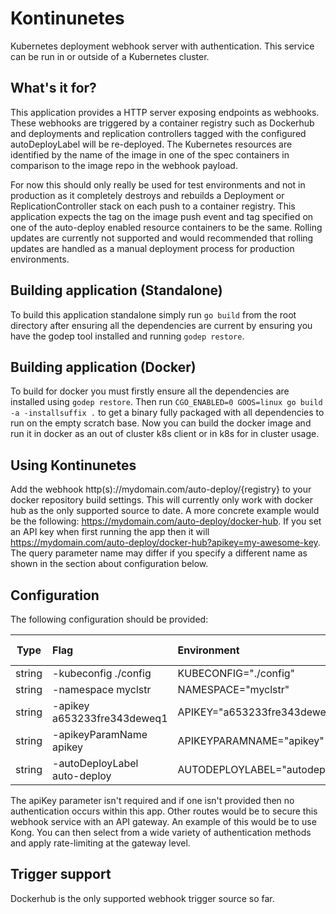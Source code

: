 # Kontinunetes

Kubernetes deployment webhook server with authentication.
This service can be run in or outside of a Kubernetes cluster.

## What's it for?
This application provides a HTTP server exposing endpoints as webhooks.
These webhooks are triggered by a container registry such as Dockerhub and deployments
and replication controllers tagged with the configured autoDeployLabel will be re-deployed.
The Kubernetes resources are identified by the name of the image in one of the spec containers in comparison to the image repo in the webhook payload.

For now this should only really be used for test environments and not in production
as it completely destroys and rebuilds a Deployment or ReplicationController stack on each push to a container registry.
This application expects the tag on the image push event and tag specified on one of the auto-deploy enabled resource containers to be the same.
Rolling updates are currently not supported and would recommended that rolling updates are handled as a manual deployment process for
production environments.

## Building application (Standalone)
To build this application standalone simply run `go build` from the root directory after ensuring
all the dependencies are current by ensuring you have the godep tool installed and running `godep restore`.

## Building application (Docker)
To build for docker you must firstly ensure all the dependencies are installed using `godep restore`.
Then run `CGO_ENABLED=0 GOOS=linux go build -a -installsuffix .` to get a binary fully packaged with
all dependencies to run on the empty scratch base.
Now you can build the docker image and run it in docker as an out of cluster k8s client or in k8s
for in cluster usage.

## Using Kontinunetes
Add the webhook http(s)://mydomain.com/auto-deploy/{registry} to your docker repository build settings.
This will currently only work with docker hub as the only supported source to date.
A more concrete example would be the following: https://mydomain.com/auto-deploy/docker-hub.
If you set an API key when first running the app then it will  https://mydomain.com/auto-deploy/docker-hub?apikey=my-awesome-key.
The query parameter name may differ if you specify a different name as shown in the section about configuration below.

## Configuration

The following configuration should be provided:

| Type   | Flag                          | Environment                    | File                          | Default value         |
| ------ | :---------------------------- |:------------------------------ |:----------------------------- | :-------------------- |
| string | -kubeconfig ./config          | KUBECONFIG="./config"          | kubeconfig ./config           | ""                    |
| string | -namespace myclstr            | NAMESPACE="myclstr"            | namespace myclstr             | "default"             |
| string | -apikey a653233fre343deweq1   | APIKEY="a653233fre343deweq1"   | apikey a653233fre343deweq1    | ""                    |
| string | -apikeyParamName apikey       | APIKEYPARAMNAME="apikey"       | apikeyParamName apikey        | "apikey"              |
| string | -autoDeployLabel auto-deploy  | AUTODEPLOYLABEL="autodeploy"   | autoDeployLabel autodeploy    | "autodeploy"          |

The apiKey parameter isn't required and if one isn't provided then no authentication occurs within this app.
Other routes would be to secure this webhook service with an API gateway. An example of this would be to use Kong.
You can then select from a wide variety of authentication methods and apply rate-limiting at the gateway level.

## Trigger support
Dockerhub is the only supported webhook trigger source so far.
